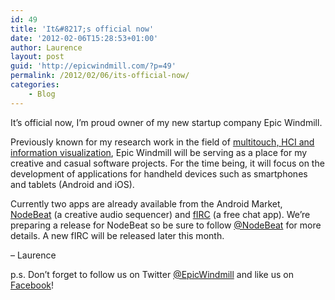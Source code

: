 ```yaml
---
id: 49
title: 'It&#8217;s official now'
date: '2012-02-06T15:28:53+01:00'
author: Laurence
layout: post
guid: 'http://epicwindmill.com/?p=49'
permalink: /2012/02/06/its-official-now/
categories:
    - Blog
---
```


It’s official now, I’m proud owner of my new startup company Epic Windmill.

Previously known for my research work in the field of [multitouch, HCI and information visualization](http://www.multigesture.net/), Epic Windmill will be serving as a place for my creative and casual software projects. For the time being, it will focus on the development of applications for handheld devices such as smartphones and tablets (Android and iOS).

Currently two apps are already available from the Android Market, [NodeBeat](https://market.android.com/details?id=com.AffinityBlue.NodeBeat) (a creative audio sequencer) and [fIRC](https://epicwindmill.com/firc/) (a free chat app). We’re preparing a release for NodeBeat so be sure to follow [@NodeBeat](https://twitter.com/#!/nodebeat) for more details. A new fIRC will be released later this month.

– Laurence

p.s. Don’t forget to follow us on Twitter [@EpicWindmill](https://twitter.com/#!/EpicWindmill "Follow us on Twitter") and like us on [Facebook](https://www.facebook.com/epicwindmill "Epic Windmill on Facebook")!